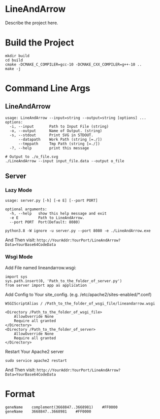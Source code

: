 LineAndArrow
===

Describe the project here.

# Build the Project
```shell
mkdir build
cd build
cmake -DCMAKE_C_COMPILER=gcc-10 -DCMAKE_CXX_COMPILER=g++-10 ..
make -j
```

# Command Line Args
## LineAndArrow
```
usage: LineAndArrow --input=string --output=string [options] ...
options:
  -i, --input       Path to Input File (string)
  -o, --output      Name of Output. (string)
  -s, --stdout      Print SVG in STDOUT.
      --datapath    Work Path (string [=./])
      --tmppath     Tmp Path (string [=./])
  -?, --help        print this message
```
```shell
# Output to ./o_file.svg
./LineAndArrow --input input_file.data --output o_file
```

## Server
### Lazy Mode
```
usage: server.py [-h] [-e E] [--port PORT]

optional arguments:
  -h, --help   show this help message and exit
  -e E         Path to LineAndArrow.
  --port PORT  Port(Default: 8080)
```
```shell
python3.8 -W ignore -u server.py --port 8080 -e ./LineAndArrow.exe
```

And Then visit: `http://YourAddr:YourPort/LineAndArrow?Data=YourBase64CodeData`

### Wsgi Mode
Add File named lineandarrow.wsgi:
```
import sys
sys.path.insert(0, 'Path_to_the_folder_of_server.py')
from server import app as application
```

Add Config to Your site_config. (e.g. /etc/apache2/sites-enabled/*.conf)
```
WSGIScriptAlias / /Path_to_the_folder_of_wsgi_file/lineandarrow.wsgi

<Directory /Path_to_the_folder_of_wsgi_file>
    AllowOverride None
    Require all granted
</Directory>
<Directory /Path_to_the_folder_of_server>
    AllowOverride None
    Require all granted
</Directory>
```

Restart Your Apache2 server
```shell
sudo service apache2 restart
```

And Then visit: `http://YourAddr:YourPort/LineAndArrow?Data=YourBase64CodeData`

# Format 
```
geneName    complement(3668847..3668981)	#FF0000
geneName    3668847..3668981	#FF0000
```